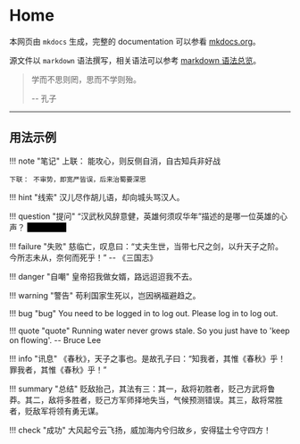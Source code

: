 # Home

本网页由 `mkdocs` 生成，完整的 documentation 可以参看 [mkdocs.org](https://mkdocs.org)。

源文件以 `markdown` 语法撰写，相关语法可以参考 [markdown 语法总览](https://cyent.github.io/markdown-with-mkdocs-material/syntax/main/)。

> 学而不思则罔，思而不学则殆。
> 
> -- 孔子

---

## 用法示例

!!! note "笔记"
    上联： 能攻心，则反侧自消，自古知兵非好战

    下联： 不审势，即宽严皆误，后来治蜀要深思

!!! hint "线索"
    汉儿尽作胡儿语，却向城头骂汉人。

!!! question "提问"
    “汉武秋风辞意健，英雄何须叹华年”描述的是哪一位英雄的心声？ <span style="background-color: black; color: black">答案：刘备</span>

!!! failure "失败"
    慈临亡，叹息曰：“丈夫生世，当带七尺之剑，以升天子之阶。今所志未从，奈何而死乎！” -- 《三国志》

!!! danger "自嘲"
    皇帝招我做女婿，路远迢迢我不去。

!!! warning "警告"
    苟利国家生死以，岂因祸福避趋之。

!!! bug "bug"
    You need to be logged in to log out. Please log in to log out.

!!! quote "quote"
    Running water never grows stale. So you just have to 'keep on flowing'.
    -- Bruce Lee

!!! info "讯息"
    《春秋》，天子之事也。是故孔子曰：“知我者，其惟《春秋》乎！罪我者，其惟《春秋》乎！”

!!! summary "总结"
    贬敌抬己，其法有三：其一，敌将初胜者，贬己方武将鲁莽。其二，敌将多胜者，贬己方军师择地失当，气候预测错误。其三，敌将常胜者，贬敌军将领有勇无谋。

!!! check "成功"
    大风起兮云飞扬，威加海内兮归故乡，安得猛士兮守四方！